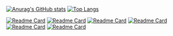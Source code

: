 [![Anurag's GitHub stats](https://github-readme-stats.vercel.app/api?username=gwbres&count_private=true&include_all_commits=true&show_icons=truel&theme=dracula&hide_title=true)](https://github.com/anuraghazra/github-readme-stats)
[![Top Langs](https://github-readme-stats.vercel.app/api/top-langs/?username=gwbres&layout=compact&theme=dracula&hide_title=true&langs_count=8)](https://github.com/anuraghazra/github-readme-stats)

[![Readme Card](https://github-readme-stats.vercel.app/api/pin/?username=gwbres&repo=rinex)](https://github.com/gwbres/rinex)
[![Readme Card](https://github-readme-stats.vercel.app/api/pin/?username=gwbres&repo=rinex-cli)](https://github.com/gwbres/rinex-cli)
[![Readme Card](https://github-readme-stats.vercel.app/api/pin/?username=buildroot&repo=buildroot)](https://github.com/buildroot/buildroot)
[![Readme Card](https://github-readme-stats.vercel.app/api/pin/?username=jgaeddert&repo=liquid-dsp)](https://github.com/jgaeddert/liquid-dsp)
[![Readme Card](https://github-readme-stats.vercel.app/api/pin/?username=gwbres&repo=hatanaka)](https://github.com/gwbres/hatanaka)
[![Readme Card](https://github-readme-stats.vercel.app/api/pin/?username=gwbres&repo=dms-coordinates)](https://github.com/gwbres/dms-coordinates)
